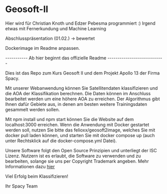 # Geosoft-II
Hier wird für Christian Knoth und Edzer Pebesma programmiert :) Irgend etwas mit Fernerkundung und Machine Learning
 
Abschlusspräsentation (01.02.)  -> bewertet

Dockerimage im Readme anpassen.

----------- Ab hier beginnt das offizielle Readme ----------------------------

Dies ist das Repo zum Kurs Geosoft II und dem Projekt Apollo 13 der Firma Spacy.

Mit unserer Webanwendung können Sie Satellitendaten klassifizieren und die AOA der Klassifikation berechnen.
Die Daten können im Anschluss bearbeitet werden um eine höhere AOA zu erreichen. Der Algorithmus gibt Ihnen dafür Gebiete aus, in denen am besten weitere Trainingsdaten gesammelt werden sollen.

Mit npm install und npm start können Sie die Website auf dem localhost:3000 erreichen.
Wenn die Anwendung mit Docker gestartet werden soll, nutzen Sie bitte das felioxx/geosoft2image, welches Sie mit docker pull laden können, und starten Sie mit docker compose up (auch unter Rechtsklick auf die docker-compose.yml Datei).

Unsere Software folgt den Open Source Prinzipien und unterliegt der ISC Lizenz. Nutzern ist es erlaubt, die Software zu verwenden und zu bearbeiten, solange sie uns per Copyright Trademark angeben. Mehr Informationen dazu [hier](https://opensource.org/licenses/ISC)

Viel Erfolg beim Klassifizieren!

Ihr Spacy Team
